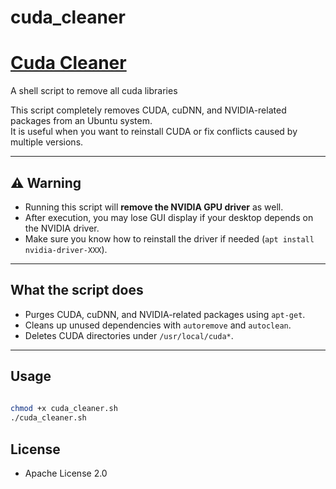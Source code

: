 # cuda_cleaner
# [Cuda Cleaner](https://github.com/europanite/cuda_cleaner "Cuda Cleaner")

A shell script to remove all  cuda libraries

This script completely removes CUDA, cuDNN, and NVIDIA-related packages from an Ubuntu system.  
It is useful when you want to reinstall CUDA or fix conflicts caused by multiple versions.

---

## ⚠️ Warning
- Running this script will **remove the NVIDIA GPU driver** as well.  
- After execution, you may lose GUI display if your desktop depends on the NVIDIA driver.  
- Make sure you know how to reinstall the driver if needed (`apt install nvidia-driver-XXX`).

---

## What the script does
- Purges CUDA, cuDNN, and NVIDIA-related packages using `apt-get`.
- Cleans up unused dependencies with `autoremove` and `autoclean`.
- Deletes CUDA directories under `/usr/local/cuda*`.

---

## Usage

```bash
 
chmod +x cuda_cleaner.sh
./cuda_cleaner.sh

```

## License
- Apache License 2.0
